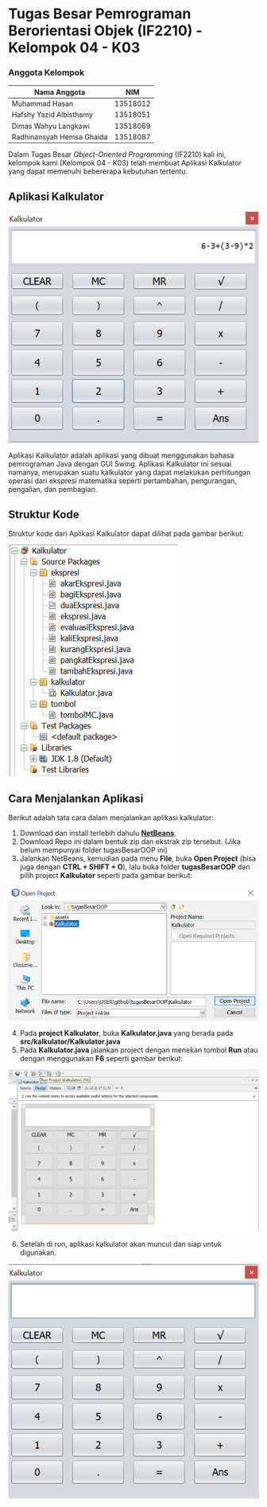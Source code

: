 # Tugas Besar Pemrograman Berorientasi Objek (IF2210) - Kelompok 04 - K03

### Anggota Kelompok

| Nama Anggota              | NIM      |
|---------------------------|----------|
| Muhammad Hasan            | 13518012 |
| Hafshy Yazid Albisthamy   | 13518051 |
| Dimas Wahyu Langkawi      | 13518069 |
| Radhinansyah Hemsa Ghaida | 13518087 |

Dalam Tugas Besar *Object-Oriented Programming* (IF2210) kali ini, kelompok kami (Kelompok 04 - K03) telah membuat Aplikasi Kalkulator yang dapat memenuhi bebererapa kebutuhan tertentu.

## Aplikasi Kalkulator

![Tampilan_Kalkulator](/assets/images/kalkulator.png)

Aplikasi Kalkulator adalah aplikasi yang dibuat menggunakan bahasa pemrograman Java dengan GUI Swing. Aplikasi Kalkulator ini sesuai namanya, merupakan suatu kalkulator yang dapat melakukan perhitungan operasi dari ekspresi matematika seperti pertambahan, pengurangan, pengalian, dan pembagian.

## Struktur Kode

Struktur kode dari Aplikasi Kalkulator dapat dilihat pada gambar berikut:

![strukturKode](/assets/images/strukturKode.png)

## Cara Menjalankan Aplikasi

Berikut adalah tata cara dalam menjalankan aplikasi kalkulator:
1. Download dan install terlebih dahulu **[NetBeans](https://netbeans.org/community/releases/82/install.html)**.
2. Download Repo ini dalam bentuk zip dan ekstrak zip tersebut. (Jika belum mempunyai folder tugasBesarOOP ini)
3. Jalankan NetBeans, kemudian pada menu **File**, buka **Open Project** (bisa juga dengan **CTRL + SHIFT + O**), lalu buka folder **tugasBesarOOP** dan pilih project **Kalkulator** seperti pada gambar berikut:

![openProject](/assets/images/projek.png)

4. Pada **project Kalkulator**, buka **Kalkulator.java** yang berada pada **src/kalkulator/Kalkulator.java**
5. Pada **Kalkulator.java** jalankan project dengan menekan tombol **Run** atau dengan menggunakan **F6** seperti gambar berikut:

![runAplikasi](/assets/images/kalkulatorJava.png)

6. Setelah di run, aplikasi kalkulator akan muncul dan siap untuk digunakan.

![tampilanUtama](/assets/images/tampilanUtama.png)
